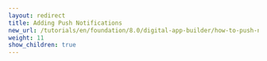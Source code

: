```yaml
---
layout: redirect
title: Adding Push Notifications
new_url: /tutorials/en/foundation/8.0/digital-app-builder/how-to-push-notification/
weight: 11
show_children: true
---
```

